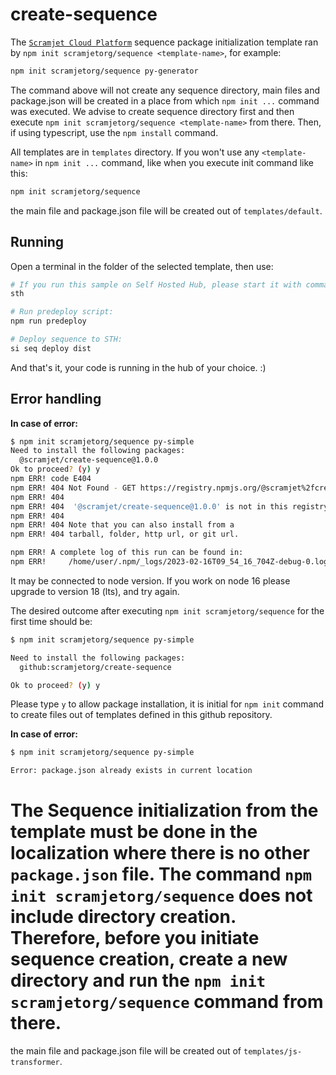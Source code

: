 # create-sequence

The [`Scramjet Cloud Platform`](https://docs.scramjet.org/platform) sequence package
initialization template ran by `npm init scramjetorg/sequence <template-name>`, for example:

```bash
npm init scramjetorg/sequence py-generator
```

The command above will not create any sequence directory, main files and package.json will be created in a place from which `npm init ...` command was executed. We advise to create sequence directory first and then execute `npm init scramjetorg/sequence <template-name>` from there. Then, if using typescript, use the `npm install` command.

All templates are in `templates` directory. If you won't use any `<template-name>` in `npm init ...` command, like when you execute init command like this:

```bash
npm init scramjetorg/sequence
```

the main file and package.json file will be created out of `templates/default`.

## Running

Open a terminal in the folder of the selected template, then use:

```bash
# If you run this sample on Self Hosted Hub, please start it with command:
sth

# Run predeploy script:
npm run predeploy

# Deploy sequence to STH:
si seq deploy dist
```

And that's it, your code is running in the hub of your choice. :)

## Error handling

**In case of error:**

```bash
$ npm init scramjetorg/sequence py-simple
Need to install the following packages:
  @scramjet/create-sequence@1.0.0
Ok to proceed? (y) y
npm ERR! code E404
npm ERR! 404 Not Found - GET https://registry.npmjs.org/@scramjet%2fcreate-sequence - Not found
npm ERR! 404 
npm ERR! 404  '@scramjet/create-sequence@1.0.0' is not in this registry.
npm ERR! 404 
npm ERR! 404 Note that you can also install from a
npm ERR! 404 tarball, folder, http url, or git url.

npm ERR! A complete log of this run can be found in:
npm ERR!     /home/user/.npm/_logs/2023-02-16T09_54_16_704Z-debug-0.log
```

It may be connected to node version. If you work on node 16 please upgrade to version 18 (lts), and try again.

The desired outcome after executing `npm init scramjetorg/sequence` for the first time should be:

```bash
$ npm init scramjetorg/sequence py-simple

Need to install the following packages:
  github:scramjetorg/create-sequence

Ok to proceed? (y) y
```

Please type `y` to allow package installation, it is initial for `npm init` command to create files out of templates defined in this github repository.

**In case of error:**

```bash
$ npm init scramjetorg/sequence py-simple

Error: package.json already exists in current location
```

The Sequence initialization from the template must be done in the localization where there is no other `package.json` file.
The command `npm init scramjetorg/sequence` does not include directory creation. Therefore, before you initiate sequence creation, create a new directory and run the `npm init scramjetorg/sequence` command from there.
=======
the main file and package.json file will be created out of `templates/js-transformer`.
